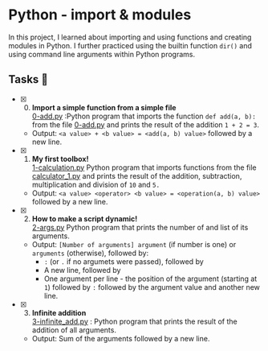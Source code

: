 # Python - import & modules
In this project, I learned about importing and using functions and creating modules in Python. I further practiced using the builtin function `dir()` and using command line arguments within Python programs.

## Tasks 📃
+ [x] 0. **Import a simple function from a simple file**<br/>[0-add.py](0-add.py) :Python program that imports the function `def add(a, b):` from the file [0-add.py](0-add.py) and prints the result of the addition `1 + 2 = 3`.
  + Output: `<a value> + <b value> = <add(a, b) value>` followed by a new line.

+ [x] 1. **My first toolbox!**<br/>[1-calculation.py](1-calculation.py) Python program that imports functions from the file [calculator_1.py](calculator_1.py) and prints the result of the addition, subtraction, multiplication and division of `10` and `5.`
  + Output: `<a value> <operator> <b value> = <operation(a, b) value>` followed by a new line.

+ [x] 2. **How to make a script dynamic!**<br/>[2-args.py](2-args.py) Python program that prints the number of and list of its arguments.
  + Output: `[Number of arguments] argument` (if number is one) or `arguments` (otherwise), followed by:
    + `:` (or `.` if no argumets were passed), followed by
    + A new line, followed by
    + One argument per line - the position of the argument (starting at `1`) followed by `:` followed by the argument value and another new line.
   
+ [x] 3. **Infinite addition**<br/>[3-infinite_add.py](3-infinite_add.py) : Python program that prints the result of the addition of all arguments.
  + Output: Sum of the arguments followed by a new line.




